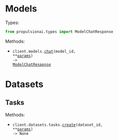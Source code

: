 # Models

Types:

```python
from propulsionai.types import ModelChatResponse
```

Methods:

- <code title="post /api/v1/{model_id}/run">client.models.<a href="./src/propulsionai/resources/models.py">chat</a>(model_id, \*\*<a href="src/propulsionai/types/model_chat_params.py">params</a>) -> <a href="./src/propulsionai/types/model_chat_response.py">ModelChatResponse</a></code>

# Datasets

## Tasks

Methods:

- <code title="post /api/v1/dataset/{dataset_id}/task">client.datasets.tasks.<a href="./src/propulsionai/resources/datasets/tasks.py">create</a>(dataset_id, \*\*<a href="src/propulsionai/types/datasets/task_create_params.py">params</a>) -> None</code>

